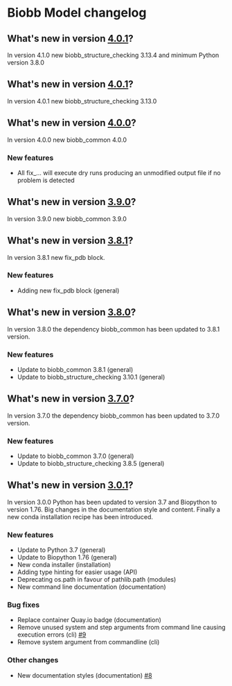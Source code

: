 # Biobb Model changelog

## What's new in version [4.0.1](https://github.com/bioexcel/biobb_model/releases/tag/v4.0.1)?
In version 4.1.0 new biobb_structure_checking 3.13.4 and minimum Python version 3.8.0

## What's new in version [4.0.1](https://github.com/bioexcel/biobb_model/releases/tag/v4.0.1)?
In version 4.0.1 new biobb_structure_checking 3.13.0

## What's new in version [4.0.0](https://github.com/bioexcel/biobb_model/releases/tag/v4.0.0)?
In version 4.0.0 new biobb_common 4.0.0

### New features

* All fix_... will execute dry runs producing an unmodified output file if no problem is detected

## What's new in version [3.9.0](https://github.com/bioexcel/biobb_model/releases/tag/v3.9.0)?
In version 3.9.0 new biobb_common 3.9.0


## What's new in version [3.8.1](https://github.com/bioexcel/biobb_model/releases/tag/v3.8.1)?
In version 3.8.1 new fix_pdb block.

### New features

* Adding new fix_pdb block (general)

## What's new in version [3.8.0](https://github.com/bioexcel/biobb_model/releases/tag/v3.8.0)?
In version 3.8.0 the dependency biobb_common has been updated to 3.8.1 version.

### New features

* Update to biobb_common 3.8.1 (general)
* Update to biobb_structure_checking 3.10.1 (general)

## What's new in version [3.7.0](https://github.com/bioexcel/biobb_model/releases/tag/v3.7.0)?
In version 3.7.0 the dependency biobb_common has been updated to 3.7.0 version.

### New features

* Update to biobb_common 3.7.0 (general)
* Update to biobb_structure_checking 3.8.5 (general)

## What's new in version [3.0.1](https://github.com/bioexcel/biobb_model/releases/tag/v3.0.1)?
In version 3.0.0 Python has been updated to version 3.7 and Biopython to version 1.76.
Big changes in the documentation style and content. Finally a new conda installation recipe has been introduced.

### New features

* Update to Python 3.7 (general)
* Update to Biopython 1.76 (general)
* New conda installer (installation)
* Adding type hinting for easier usage (API)
* Deprecating os.path in favour of pathlib.path (modules)
* New command line documentation (documentation)

### Bug fixes

* Replace container Quay.io badge (documentation)
* Remove unused system and step arguments from command line causing execution errors (cli) [#9](https://github.com/bioexcel/biobb_model/issues/9)
* Remove system argument from commandline (cli)

### Other changes

* New documentation styles (documentation) [#8](https://github.com/bioexcel/biobb_model/issues/8)
